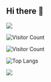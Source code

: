 ## Hi there 👋

<!--
**haseeex/haseeex** is a ✨ _special_ ✨ repository because its `README.md` (this file) appears on your GitHub profile.

Here are some ideas to get you started:

- 🔭 I’m currently working on ...
- 🌱 I’m currently learning ...
- 👯 I’m looking to collaborate on ...
- 🤔 I’m looking for help with ...
- 💬 Ask me about ...
- 📫 How to reach me: ...
- 😄 Pronouns: ...
- ⚡ Fun fact: ...
-->

![](https://github-readme-stats.vercel.app/api?username=haseeex&show_icons=true&theme=transparent)

![Visitor Count](https://profile-3d-contrib/haseeex/profile-night-green.svg)


![Visitor Count](https://profile-counter.glitch.me/haseeex/count.svg)

![Top Langs](https://github-readme-stats.vercel.app/api/top-langs/?username=haseeex&layout=compact&theme=tokyonight)

![](https://github-readme-activity-graph.cyclic.app/graph?username=haseeex&theme=dracula)
